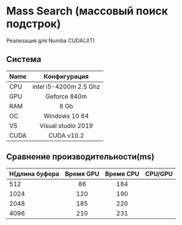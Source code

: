 # Mass Search (массовый поиск подстрок)

Реализация для Numba CUDA(JIT)
## Система


|Name           |  Конфигурация             |
|---------------|:-------------------------:|
| CPU           | intel i5-4200m 2.5 Ghz    |  
| GPU           | Geforce 840m              | 
| RAM           | 8 Gb                      |  
| ОС            | Windows 10 64             |   
| VS            | Visual studio 2019        |
| CUDA          | CUDA v10.2                |

## Сравнение производительности(ms)
|H(длина буфера | Время GPU    |   Время CPU       | CPU/GPU  |
|---------------|:------------:|:-----------------:|:--------:|
|512            |      86      |184                |          |
|1024           |       120    |190                |          |
|2048           |     185      |220                |          |
|4096           |       210    |231                |          | 
